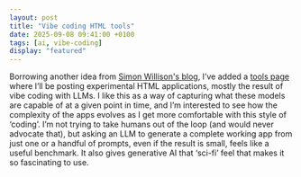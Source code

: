 ```yaml
---
layout: post
title: "Vibe coding HTML tools"
date: 2025-09-08 09:41:00 +0100
tags: [ai, vibe-coding]
display: "featured"
---
```


Borrowing another idea from <a target="_blank" href="https://simonwillison.com">Simon Willison's blog</a>, I’ve added a <a href="{{ '/tools' | relative_url }}">tools page</a> where I’ll be posting experimental HTML applications, mostly the result of vibe coding with LLMs. I like this as a way of capturing what these models are capable of at a given point in time, and I’m interested to see how the complexity of the apps evolves as I get more comfortable with this style of ‘coding’. I’m not trying to take humans out of the loop (and would never advocate that), but asking an LLM to generate a complete working app from just one or a handful of prompts, even if the result is small, feels like a useful benchmark. It also gives generative AI that ‘sci-fi’ feel that makes it so fascinating to use.